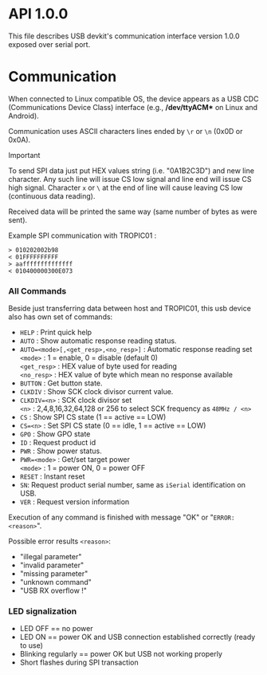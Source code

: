 # API 1.0.0

This file describes USB devkit's communication interface version 1.0.0 exposed over serial port.

# Communication

When connected to Linux compatible OS, the device appears as a USB CDC (Communications Device Class) interface (e.g., **/dev/ttyACM\*** on Linux and Android).

Communication uses ASCII characters lines ended by `\r` or `\n` (0x0D or 0x0A).

> [!IMPORTANT]
> To send SPI data just put HEX values string (i.e. "0A1B2C3D") and new line character.
> Any such line will issue CS low signal and line end will issue CS high signal.
> Character `x` or `\` at the end of line will cause leaving CS low (continuous data reading).

Received data will be printed the same way (same number of bytes as were sent).

Example SPI communication with TROPIC01 :
```
> 010202002b98
< 01FFFFFFFFFF
> aaffffffffffffff
< 010400000300E073
```

### All Commands

Beside just transferring data between host and TROPIC01, this usb device also has own set of commands:

* `HELP` : Print quick help
* `AUTO` : Show automatic response reading status.
* `AUTO=<mode>[,<get_resp>,<no_resp>]` : Automatic response reading set \
    `<mode>` : 1 = enable, 0 = disable (default 0) \
    `<get_resp>` : HEX value of byte used for reading \
    `<no_resp>` : HEX value of byte which mean no response available
* `BUTTON` : Get button state.
* `CLKDIV` : Show SCK clock divisor current value.
* `CLKDIV=<n>` : SCK clock divisor set \
    `<n>` : 2,4,8,16,32,64,128 or 256 to select SCK frequency as `48MHz / <n>`
* `CS` : Show SPI CS state (1 == active == LOW) 
* `CS=<n>` : Set SPI CS state (0 == idle, 1 == active == LOW) 
* `GPO` : Show GPO state 
* `ID` : Request product id
* `PWR` : Show power status.
* `PWR=<mode>` : Get/set target power \
    `<mode>` : 1 = power ON, 0 = power OFF
* `RESET` : Instant reset
* `SN`: Request product serial number, same as `iSerial` identification on USB.
* `VER` : Request version information

Execution of any command is finished with message "OK" or "`ERROR: <reason>`".

Possible error results `<reason>`:

* "illegal parameter"
* "invalid parameter"
* "missing parameter"
* "unknown command"
* "USB RX overflow !"

### LED signalization

 * LED OFF == no power
 * LED ON == power OK and USB connection established correctly (ready to use)
 * Blinking regularly == power OK but USB not working properly
 * Short flashes during SPI transaction
